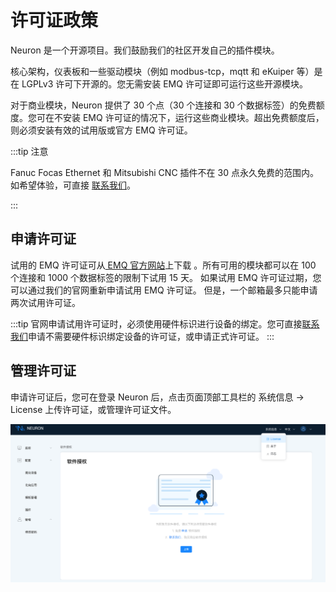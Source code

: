 # 许可证政策

Neuron 是一个开源项目。我们鼓励我们的社区开发自己的插件模块。

核心架构，仪表板和一些驱动模块（例如 modbus-tcp，mqtt 和 eKuiper 等）是在 LGPLv3 许可下开源的。您无需安装 EMQ 许可证即可运行这些开源模块。

对于商业模块，Neuron 提供了 30 个点（30 个连接和 30 个数据标签）的免费额度。您可在不安装 EMQ 许可证的情况下，运行这些商业模块。超出免费额度后，则必须安装有效的试用版或官方 EMQ 许可证。

:::tip 注意

Fanuc Focas Ethernet 和 Mitsubishi CNC 插件不在 30 点永久免费的范围内。如希望体验，可直接 [联系我们](https://www.emqx.com/zh/contact?product=neuron)。

:::

## 申请许可证

试用的 EMQ 许可证可从[ EMQ 官方网站](https://www.emqx.com/zh/apply-licenses/neuron)上下载 。所有可用的模块都可以在 100 个连接和 1000 个数据标签的限制下试用 15 天。 如果试用 EMQ 许可证过期，您可以通过我们的官网重新申请试用 EMQ 许可证。 但是，一个邮箱最多只能申请两次试用许可证。

:::tip
官网申请试用许可证时，必须使用硬件标识进行设备的绑定。您可直接[联系我们](https://www.emqx.com/zh/contact?product=neuron)申请不需要硬件标识绑定设备的许可证，或申请正式许可证。
:::

## 管理许可证

申请许可证后，您可在登录 Neuron 后，点击页面顶部工具栏的 系统信息 -> License 上传许可证，或管理许可证文件。

![image-20230717142817902](./assets/license.png)